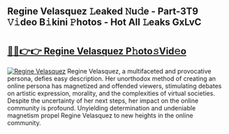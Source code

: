 ## Regine Velasquez 𝙻eaked 𝙽u𝚍e - Part-3T9 𝚅𝚒deo B𝚒kini 𝙿hotos - Hot All 𝙻eaks GxLvC

# <h2><a href="http://ld02cjo.urlbe.top/?page=Regine+Velasquez">🔗🔗👉👉 Regine Velasquez P𝚑oto𝚜Vid𝚎o</a></h2>

[![Regine Velasquez](https://i.imgur.com/eBuTRDB.gif)](http://ld02cjo.urlbe.top/?page=Regine+Velasquez)
Regine Velasquez, a multifaceted and provocative persona, defies easy description. Her unorthodox method of creating an online persona has magnetized and offended viewers, stimulating debates on artistic expression, morality, and the complexities of virtual societies. Despite the uncertainty of her next steps, her impact on the online community is profound. Unyielding determination and undeniable magnetism propel Regine Velasquez to new heights in the online community.
